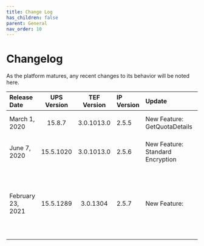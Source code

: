 ```yaml
---
title: Change Log
has_children: false
parent: General
nav_order: 10
---
```


# Changelog
As the platform matures, any recent changes to its behavior will be noted here. 

| Release Date | UPS Version | TEF Version | IP Version | Update | Notes |
| :--- | :---: | :---: | :--- | :--- | :--- |
| March 1, 2020 | 15.8.7 | 3.0.1013.0 | 2.5.5 | New Feature: GetQuotaDetails | A detailed explanation of the new feature can be found [here.](/externalsample/api/QuotaDetails.html) |
| June 7, 2020 | 15.5.1020 | 3.0.1013.0 | 2.5.6 | New Feature: Standard Encryption | A detailed explanation of the new feature can be found [here.] (/memberrouting/encryption) |
| February 23, 2021 | 15.5.1289 | 3.0.1304 | 2.5.7 | New Feature: | IP Member API v2 will now support both multipleselect and open-ended answers along with the existing single-select answers. A detailed explanation of the new change can be found [here.] (/membermanagement/v2/) |
